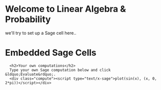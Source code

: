 <!DOCTYPE html>
<html>
   <head>
      <meta charset="utf-8">
      <meta name="viewport" content="width=device-width">
      <title>Linear Algebra & Probbaility: SageMathCell</title>
      <script src="https://sagecell.sagemath.org/static/embedded_sagecell.js"></script>
      <script>
       // Make the div with id 'mycell' a Sage cell
       sagecell.makeSagecell({inputLocation:  '#mycell',
                             template:       sagecell.templates.minimal,
                             evalButtonText: 'Activate'});
       // Make *any* div with class 'compute' a Sage cell
       sagecell.makeSagecell({inputLocation: 'div.compute',
                              evalButtonText: 'Evaluate'});
       </script>
   </head>
   <body>
      <h1>Welcome to Linear Algebra & Probability</h1>
      <p>we'll try to set up a Sage cell here..</p>
      <h1>Embedded Sage Cells</h1>

      <h2>Your own computations</h2>
      Type your own Sage computation below and click &ldquo;Evaluate&rdquo;.
      <div class="compute"><script type="text/x-sage">plot(sin(x), (x, 0, 2*pi))</script></div>
         
   </body>
</html>
